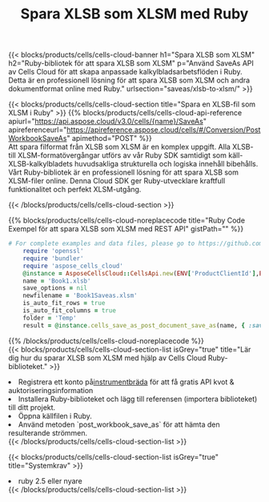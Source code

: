 ﻿---
title:  Spara XLSB som XLSM med Ruby
description:  Använder Aspose.Cells Cloud SDK för Ruby för att spara XLSB-formatfil som XLSM-formatfil.
kwords: Excel, Save XLSB as XLSM, REST, Ruby
howto: How to save XLSB as XLSM using Aspose.Cells Cloud Ruby library.
---
{{< blocks/products/cells/cells-cloud-banner h1="Spara XLSB som XLSM" h2="Ruby-bibliotek för att spara XLSB som XLSM" p="Använd SaveAs API av Cells Cloud för att skapa anpassade kalkylbladsarbetsflöden i Ruby. Detta är en professionell lösning för att spara XLSB som XLSM och andra dokumentformat online med Ruby." urlsection="saveas/xlsb-to-xlsm/" >}}

{{< blocks/products/cells/cells-cloud-section title="Spara en XLSB-fil som XLSM i Ruby" >}}
{{% blocks/products/cells/cells-cloud-api-reference apiurl="https://api.aspose.cloud/v3.0/cells/{name}/SaveAs" apireferenceurl="https://apireference.aspose.cloud/cells/#/Conversion/PostWorkbookSaveAs" apimethod="POST" %}}
<br/>
Att spara filformat från XLSB som XLSM är en komplex uppgift. Alla XLSB- till XLSM-formatövergångar utförs av vår Ruby SDK samtidigt som käll-XLSB-kalkylbladets huvudsakliga strukturella och logiska innehåll bibehålls. Vårt Ruby-bibliotek är en professionell lösning för att spara XLSB som XLSM-filer online. Denna Cloud SDK ger Ruby-utvecklare kraftfull funktionalitet och perfekt XLSM-utgång.

{{< /blocks/products/cells/cells-cloud-section >}}

{{% blocks/products/cells/cells-cloud-noreplacecode title="Ruby Code Exempel för att spara XLSB som XLSM med REST API" gistPath="" %}}
  
```ruby
# For complete examples and data files, please go to https://github.com/aspose-cells-cloud/aspose-cells-cloud-ruby/
    require 'openssl'
    require 'bundler'
    require 'aspose_cells_cloud'
    @instance = AsposeCellsCloud::CellsApi.new(ENV['ProductClientId'],ENV['ProductClientSecret'])
    name = 'Book1.xlsb'
    save_options = nil
    newfilename = 'Book1Saveas.xlsm'
    is_auto_fit_rows = true
    is_auto_fit_columns = true
    folder = 'Temp'
    result = @instance.cells_save_as_post_document_save_as(name, { :save_options=>save_options, :newfilename=>(folder+"/"+newfilename), :is_auto_fit_rows=>is_auto_fit_rows, :is_auto_fit_columns=>is_auto_fit_columns, :folder=>folder})
```
  
{{% /blocks/products/cells/cells-cloud-noreplacecode %}}
<br/>
{{< blocks/products/cells/cells-cloud-section-list isGrey="true" title="Lär dig hur du sparar XLSB som XLSM med hjälp av Cells Cloud Ruby-biblioteket." >}}
<li> Registrera ett konto på<a href="https://dashboard.aspose.cloud/">instrumentbräda</a> för att få gratis API kvot & auktoriseringsinformation</li>
<li>Installera Ruby-biblioteket och lägg till referensen (importera biblioteket) till ditt projekt.</li>
<li>Öppna källfilen i Ruby.</li>
<li>Använd metoden `post_workbook_save_as` för att hämta den resulterande strömmen.</li>
{{< /blocks/products/cells/cells-cloud-section-list >}}

{{< blocks/products/cells/cells-cloud-section-list isGrey="true" title="Systemkrav" >}}
<li>ruby 2.5 eller nyare</li>
{{< /blocks/products/cells/cells-cloud-section-list >}}
